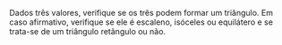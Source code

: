 Dados três valores, verifique se os três podem formar um triângulo. Em caso afirmativo, verifique se ele é escaleno, isóceles ou equilátero e se trata-se de um triângulo retângulo ou não.
